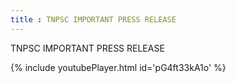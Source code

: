 ```yaml
---
title : TNPSC IMPORTANT PRESS RELEASE
---
```


TNPSC IMPORTANT PRESS RELEASE



{% include youtubePlayer.html id='pG4ft33kA1o' %}
